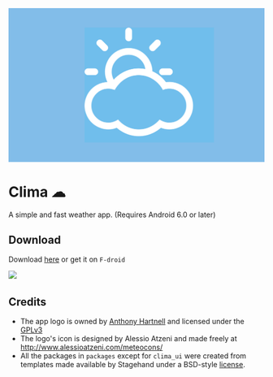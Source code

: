 ![weatherpress dashboard logo](https://raw.githubusercontent.com/WebAssembler/weatherpress-dashboard/master/weatherpress_dashboard.jpg)

# Clima ☁

A simple and fast weather app. (Requires Android 6.0 or later)

## Download

Download [here](https://github.com/PrestoSole/clima/releases) or get it on `F-droid`

<img src="https://fdroid.gitlab.io/artwork/badge/get-it-on.png" height="75">


## Credits

* The app logo is owned by [Anthony Hartnell](https://github.com/WebAssembler) and licensed under the [GPLv3](https://github.com/WebAssembler/weatherpress-dashboard/blob/master/LICENSE)
* The logo's icon is designed by Alessio Atzeni and made freely at http://www.alessioatzeni.com/meteocons/
* All the packages in `packages` except for `clima_ui` were created from templates made available by Stagehand under a BSD-style [license](https://github.com/dart-lang/stagehand/blob/master/LICENSE).
